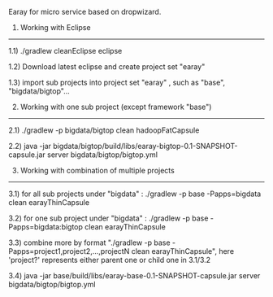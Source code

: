 Earay for micro service based on dropwizard.

1) Working with Eclipse
------------------------------------------------------

1.1) ./gradlew cleanEclipse eclipse

1.2) Download latest eclipse and create project set "earay"

1.3) import sub projects into project set "earay" , such as "base", "bigdata/bigtop"...

2) Working with one sub project (except framework "base")
------------------------------------------------------

2.1) ./gradlew -p bigdata/bigtop clean hadoopFatCapsule

2.2) java -jar bigdata/bigtop/build/libs/earay-bigtop-0.1-SNAPSHOT-capsule.jar server bigdata/bigtop/bigtop.yml

3) Working with combination of multiple projects
------------------------------------------------------

3.1) for all sub projects under "bigdata" : ./gradlew -p base -Papps=bigdata clean earayThinCapsule

3.2) for one sub project under "bigdata" : ./gradlew -p base -Papps=bigdata:bigtop clean earayThinCapsule

3.3) combine more by format "./gradlew -p base -Papps=project1,project2,...,projectN clean earayThinCapsule", here 'project?' represents either parent one or child one in 3.1/3.2

3.4) java -jar base/build/libs/earay-base-0.1-SNAPSHOT-capsule.jar server bigdata/bigtop/bigtop.yml
